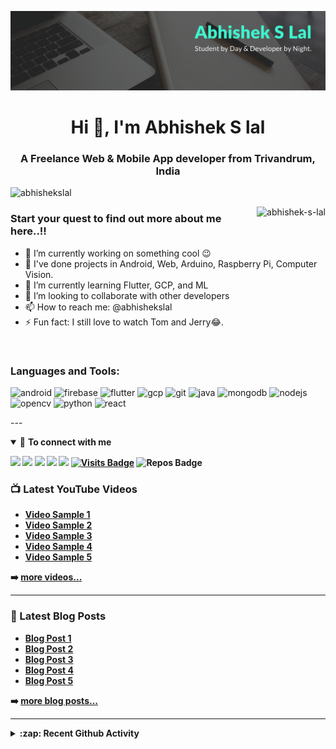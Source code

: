[![image](/images/header.png)](https://abhishek-s-lal.github.io/cv/)
<h1 align="center">Hi 👋, I'm Abhishek S lal</h1>
<h3 align="center">A Freelance Web & Mobile App developer from Trivandrum, India</h3>

<p align="left"> <img src="https://komarev.com/ghpvc/?username=abhishekslal" alt="abhishekslal" /> </p>

<p><img align="right" src="https://github-readme-stats.vercel.app/api?username=abhishek-s-lal&show_icons=true" alt="abhishek-s-lal" /></p>

### Start your quest to find out more about me here..!!

- 🔭 I’m currently working on something cool 😉
- 🚀  I've done projects in Android, Web, Arduino, Raspberry Pi, Computer Vision.
- 🌱 I’m currently learning Flutter, GCP, and ML
- 👯 I’m looking to collaborate with other developers
- 📫 How to reach me: @abhishekslal
- ⚡ Fun fact: I still love to watch Tom and Jerry😂.


<br />

### Languages and Tools:

<p align="left"><img src="https://devicons.github.io/devicon/devicon.git/icons/android/android-original-wordmark.svg" alt="android" width="40" height="40"/> <img src="https://www.vectorlogo.zone/logos/firebase/firebase-icon.svg" alt="firebase" width="40" height="40"/> <img src="https://www.vectorlogo.zone/logos/flutterio/flutterio-icon.svg" alt="flutter" width="40" height="40"/> <img src="https://www.vectorlogo.zone/logos/google_cloud/google_cloud-icon.svg" alt="gcp" width="40" height="40"/> <img src="https://www.vectorlogo.zone/logos/git-scm/git-scm-icon.svg" alt="git" width="40" height="40"/> <img src="https://devicons.github.io/devicon/devicon.git/icons/java/java-original-wordmark.svg" alt="java" width="40" height="40"/> <img src="https://devicons.github.io/devicon/devicon.git/icons/mongodb/mongodb-original-wordmark.svg" alt="mongodb" width="40" height="40"/> <img src="https://devicons.github.io/devicon/devicon.git/icons/nodejs/nodejs-original-wordmark.svg" alt="nodejs" width="40" height="40"/> <img src="https://www.vectorlogo.zone/logos/opencv/opencv-icon.svg" alt="opencv" width="40" height="40"/> <img src="https://devicons.github.io/devicon/devicon.git/icons/python/python-original.svg" alt="python" width="40" height="40"/> <img src="https://devicons.github.io/devicon/devicon.git/icons/react/react-original-wordmark.svg" alt="react" width="40" height="40"/>

<br />



---<details open>
<summary>🤝 <b>To connect with me<b></summary>

<p align = "center">

[<img src="https://img.shields.io/badge/twitter-%231DA1F2.svg?&style=for-the-badge&logo=twitter&logoColor=white" />](https://twitter.com/Pratikpkb) 
[<img src="https://img.shields.io/badge/medium-%2312100E.svg?&style=for-the-badge&logo=medium&logoColor=white" />](https://medium.com/@pratikbaitha04)
[<img src ="https://img.shields.io/badge/portfolio-web-%23.svg?&style=for-the-badge&logo=&logoColor=white%22">](https://pr2tik1.github.io/)
[<img src="https://img.shields.io/badge/linkedin-%230077B5.svg?&style=for-the-badge&logo=linkedin&logoColor=white" />](https://www.linkedin.com/in/pratik-kumar04/)
[<img src = "https://img.shields.io/badge/instagram-%23E4405F.svg?&style=for-the-badge&logo=instagram&logoColor=white">](https://www.instagram.com/pratikkumar04/)
[![Visits Badge](https://badges.pufler.dev/visits/pr2tik1/pr2tik1?style=for-the-badge&color=blue)](https://github.com/pr2tik1/pr2tik1)
![Repos Badge](https://badges.pufler.dev/repos/pr2tik1?style=for-the-badge&color=red)

</p>

</details>

### 📺 Latest YouTube Videos

<!-- YOUTUBE:START -->
- [Video Sample 1](https://youtu.be/gFBEg0_pVCs)
- [Video Sample 2](https://youtu.be/gFBEg0_pVCs)
- [Video Sample 3](https://youtu.be/gFBEg0_pVCs)
- [Video Sample 4](https://youtu.be/gFBEg0_pVCs)
- [Video Sample 5](https://youtu.be/gFBEg0_pVCs)
<!-- YOUTUBE:END -->

➡️ [more videos...](https://youtube.com/abhishekslal)

---

### 📕 Latest Blog Posts

<!-- BLOG-POST-LIST:START -->
- [Blog Post 1](https://www.blogger.com/blog/post/edit/7395802012660114532/9113600802005672765)
- [Blog Post 2](https://www.blogger.com/blog/post/edit/7395802012660114532/9113600802005672765)
- [Blog Post 3](https://www.blogger.com/blog/post/edit/7395802012660114532/9113600802005672765)
- [Blog Post 4](https://www.blogger.com/blog/post/edit/7395802012660114532/9113600802005672765)
- [Blog Post 5](https://www.blogger.com/blog/post/edit/7395802012660114532/9113600802005672765)
<!-- BLOG-POST-LIST:END -->

➡️ [more blog posts...](https://www.blogger.com/blog/posts/7395802012660114532#allposts)

---

<details>
  <summary>:zap: Recent Github Activity</summary>
  
<!--START_SECTION:activity-->

<!--END_SECTION:activity-->

</details>
<br />